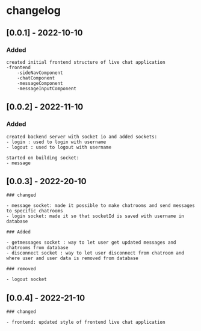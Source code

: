 # changelog

## [0.0.1] - 2022-10-10

### Added

    created initial frontend structure of live chat application
    -frontend
        -sideNavComponent
        -chatComponent
        -messageComponent
        -messageInputComponent
    
## [0.0.2] - 2022-11-10

### Added

    created backend server with socket io and added sockets:
    - login : used to login with username
    - logout : used to logout with username

    started on building socket:
    - message

## [0.0.3] - 2022-20-10
    
    ### changed

    - message socket: made it possible to make chatrooms and send messages to specific chatrooms
    - login socket: made it so that socketId is saved with username in database

    ### Added

    - getmessages socket : way to let user get updated messages and chatrooms from database
    - disconnect socket : way to let user disconnect from chatroom and where user and user data is removed from database

    ### removed

    - logout socket 

## [0.0.4] - 2022-21-10

    ### changed

    - frontend: updated style of frontend live chat application